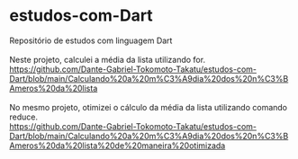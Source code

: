 # estudos-com-Dart
Repositório de estudos com linguagem Dart
<br><br>
Neste projeto, calculei a média da lista utilizando for.
<br>
https://github.com/Dante-Gabriel-Tokomoto-Takatu/estudos-com-Dart/blob/main/Calculando%20a%20m%C3%A9dia%20dos%20n%C3%BAmeros%20da%20lista
<br><br>
No mesmo projeto, otimizei o cálculo da média da lista utilizando comando reduce.
<br>
https://github.com/Dante-Gabriel-Tokomoto-Takatu/estudos-com-Dart/blob/main/Calculando%20a%20m%C3%A9dia%20dos%20n%C3%BAmeros%20da%20lista%20de%20maneira%20otimizada
<br><br>
